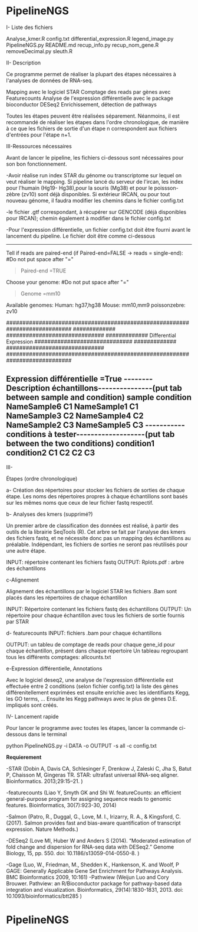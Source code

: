 # PipelineNGS

I- Liste des fichiers

Analyse_kmer.R
config.txt
differential_expression.R
legend_image.py
PipelineNGS.py
README.md
recup_info.py
recup_nom_gene.R
removeDecimal.py
sleuth.R

II- Description

Ce programme permet de réaliser la plupart des étapes nécessaires à l'analyses de données de RNA-seq.

Mapping avec le logiciel STAR
Comptage des reads par gènes avec Featurecounts
Analyse de l'expression différentielle avec le package bioconductor DESeq2
Enrichissement, détection de pathways


Toutes les étapes peuvent être réalisées séparement. Néanmoins, il est recommandé de réaliser les étapes dans l'ordre chronologique, de manière à ce que les fichiers de sortie d'un étape n correspondent aux fichiers d'entrées pour l'étape n+1.

III-Ressources nécessaires

Avant de lancer le pipeline, les fichiers ci-dessous sont nécessaires pour son bon fonctionnement.

-Avoir réalise run index STAR du génome ou transcriptome sur lequel on veut réaliser le mapping. Si pipeline lancé du serveur de l'ircan, les index pour l'humain (Hg19- Hg38),pour la souris (Mg38) et pour le poissson-zèbre (zv10) sont déjà disponibles.
Si extérieur IRCAN, ou pour tout nouveau génome, il faudra modifier les chemins dans le fichier config.txt

-le fichier .gtf correspondant, à récupérer sur GENCODE (déjà disponibles pour IRCAN); chemin également à modifier dans le fichier config.txt

-Pour l'expression différentielle, un fichier config.txt doit être fourni avant le lancement du pipeline.
Le fichier doit être comme ci-dessous

----------------------------------------------------------------------------------------------------------

Tell if reads are paired-end (if Paired-end=FALSE -> reads = single-end):
#Do not put space after "="
>Paired-end =TRUE

Choose your genome:
#Do not put space after "="
>Genome =mm10

Available genomes:
Human:	hg37,hg38	Mouse: mm10,mm9 poissonzebre: zv10
		
############################################################################
#############                                 ##############################
#############      Differential Expression    ##############################
#############                                 ##############################
############################################################################

Expression différentielle =True
--------Description échantillons---------------(put tab between sample and condition)
sample	condition
NameSample6	C1
NameSample1	C1
NameSample3	C2
NameSample4	C2
NameSample2	C3
NameSample5	C3
-----------conditions à tester-------------------(put tab between the two conditions)
condition1	condition2
C1	C2
C2	C3
----------------------------------------------------------------------------------------------------------------------------------------------
III-


Étapes (ordre chronologique)

a- Création des répertoires pour stocker les fichiers de sorties de chaque étape.
Les noms des répertoires propres à chaque échantillons sont basés sur les mêmes noms que ceux de leur fichier fastq respectif.


b- Analyses des kmers (supprimé?)

Un premier arbre de classification des données est réalisé, à partir des outils de la librairie SeqTools (R).
Cet arbre se fait par l'analyse des kmers des fichiers fastq, et ne nécessite donc pas un mapping des échantillons au préalable.
Indépendant, les fichiers de sorties ne seront pas réutilisés pour une autre étape.

INPUT:
répertoire contenant les fichiers fastq
OUTPUT:
Rplots.pdf : arbre des échantillons


c-Alignement

Alignement des échantillons par le logiciel STAR 
les fichiers .Bam sont placés dans les répertoires de chaque échantillon

INPUT:
Répertoire contenant les fichiers fastq des échantillons
OUTPUT:
Un répertoire pour chaque échantillon avec tous les fichiers de sortie fournis par STAR

d- featurecounts
INPUT: fichiers .bam pour chaque échantillons

OUTPUT:
un tableu de comptage de reads pour chaque gene_id pour chaque échantillon, présent dans chaque répertoire
Un tableau regroupant tous les différents comptages: allcounts.txt 


e-Expression différentielle, Annotations


Avec le logiciel deseq2, une analyse de l'expression différentielle est effectuée entre 2 conditions (selon fichier config.txt)
la liste des gènes différenitellement exprimées est ensuite enrichie avec les identifiants Kegg, les GO terms, ...
Ensuite les Kegg pathways avec le plus de gènes D.E. impliqués sont créés.


IV- Lancement rapide

Pour lancer le programme avec toutes les étapes, lancer la commande ci-dessous dans le terminal

python PipelineNGS.py -i DATA -o OUTPUT -s all -c config.txt




**Requierement**

-STAR (Dobin A, Davis CA, Schlesinger F, Drenkow J, Zaleski C, Jha S, Batut P, Chaisson M, Gingeras TR. STAR: ultrafast universal RNA-seq aligner. Bioinformatics. 2013;29:15–21. )

-featurecounts (Liao Y, Smyth GK and Shi W. featureCounts: an efficient general-purpose program for assigning sequence reads to genomic features. Bioinformatics, 30(7):923-30, 2014)

-Salmon (Patro, R., Duggal, G., Love, M. I., Irizarry, R. A., & Kingsford, C. (2017). Salmon provides fast and bias-aware quantification of transcript expression. Nature Methods.)

-DESeq2  (Love MI, Huber W and Anders S (2014). “Moderated estimation of fold change and dispersion for RNA-seq data with DESeq2.” Genome Biology, 15, pp. 550. doi: 10.1186/s13059-014-0550-8. )

-Gage (Luo, W., Friedman, M., Shedden K., Hankenson, K. and Woolf, P GAGE: Generally Applicable Gene Set Enrichment for Pathways Analysis. BMC Bioinformatics 2009, 10:161)
-Pathwiew  (Weijun Luo and Cory Brouwer. Pathview: an R/Bioconductor package for pathway-based data integration and visualization. Bioinformatics, 29(14):1830-1831, 2013. doi: 10.1093/bioinformatics/btt285 )

# PipelineNGS
